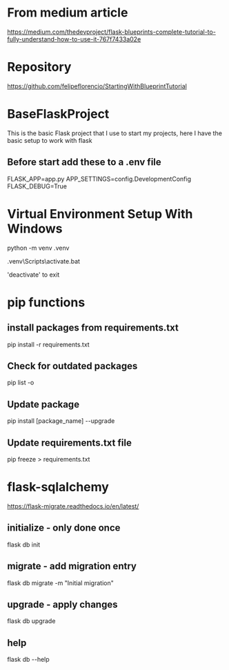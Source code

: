 # From medium article

https://medium.com/thedevproject/flask-blueprints-complete-tutorial-to-fully-understand-how-to-use-it-767f7433a02e

# Repository

https://github.com/felipeflorencio/StartingWithBlueprintTutorial

# BaseFlaskProject

This is the basic Flask project that I use to start my projects, here I have the basic setup to work with flask

## Before start add these to a .env file

FLASK_APP=app.py
APP_SETTINGS=config.DevelopmentConfig
FLASK_DEBUG=True

# Virtual Environment Setup With Windows

python -m venv .venv

.venv\Scripts\activate.bat

'deactivate' to exit

# pip functions

## install packages from requirements.txt

pip install -r requirements.txt

## Check for outdated packages

pip list -o

## Update package

pip install [package_name] --upgrade

## Update requirements.txt file

pip freeze > requirements.txt

# flask-sqlalchemy

https://flask-migrate.readthedocs.io/en/latest/

## initialize - only done once

flask db init

## migrate - add migration entry

flask db migrate -m "Initial migration"

## upgrade - apply changes

flask db upgrade

## help

flask db --help
